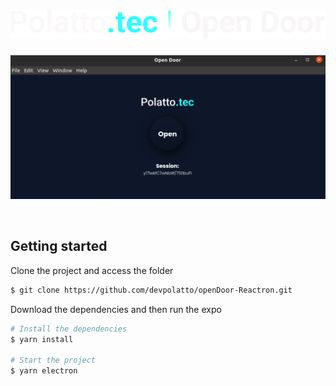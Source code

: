 <h1 align="center">
    <img alt="PlantManager" title="PlantManager" src=".github/open_door.svg"/>
</h1>

<p align="center">
  <img alt="Moveit" src=".github/app_preview.png">
</p> </br>

## Getting started

Clone the project and access the folder

```bash
$ git clone https://github.com/devpolatto/openDoor-Reactron.git
```

Download the dependencies and then run the expo

```bash
# Install the dependencies
$ yarn install

# Start the project
$ yarn electron
```
